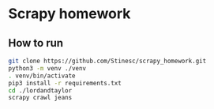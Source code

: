 # Scrapy homework
## How to run
```bash
git clone https://github.com/Stinesc/scrapy_homework.git
python3 -m venv ./venv
. venv/bin/activate
pip3 install -r requirements.txt
cd ./lordandtaylor
scrapy crawl jeans
```
